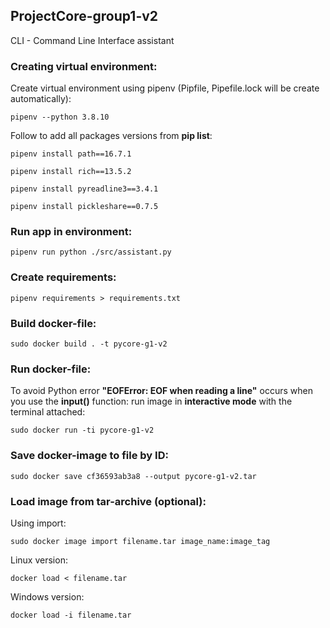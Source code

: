 ## ProjectCore-group1-v2
CLI - Command Line Interface assistant

### Creating virtual environment:
Create virtual environment using pipenv (Pipfile, Pipefile.lock will be create automatically):
```
pipenv --python 3.8.10
```
Follow to add all packages versions from **pip list**:
```
pipenv install path==16.7.1
```
```
pipenv install rich==13.5.2
```
```
pipenv install pyreadline3==3.4.1
```
```
pipenv install pickleshare==0.7.5
```

### Run app in environment:
```
pipenv run python ./src/assistant.py
```

### Create requirements:
```
pipenv requirements > requirements.txt
```

### Build docker-file:
```
sudo docker build . -t pycore-g1-v2
```

### Run docker-file:
To avoid Python error **"EOFError: EOF when reading a line"** occurs when you use the **input()** function: run image in **interactive mode** with the terminal attached:
```
sudo docker run -ti pycore-g1-v2
```

### Save docker-image to file by ID:
```
sudo docker save cf36593ab3a8 --output pycore-g1-v2.tar
```

### Load image from tar-archive (optional):
Using import:
```
sudo docker image import filename.tar image_name:image_tag
```

Linux version:
```
docker load < filename.tar
```

Windows version:
```
docker load -i filename.tar
```
